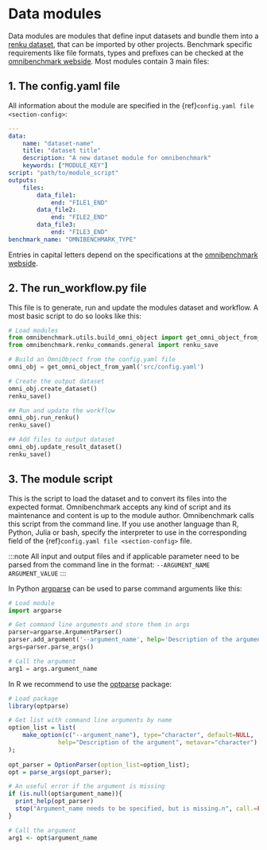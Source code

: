 # Data modules

Data modules are modules that define input datasets and bundle them into a [renku dataset](https://renku.readthedocs.io/en/latest/topic-guides/data.html#), that can be imported by other projects. Benchmark specific requirements like file formats, types and prefixes can be checked at the [omnibenchmark webside](https://omnibenchmark.pages.uzh.ch/omni_dash/index.html). Most modules contain 3 main files:

## 1. The config.yaml file

All information about the module are specified in the {ref}`config.yaml file <section-config>`:

```yaml
---
data:
    name: "dataset-name"
    title: "dataset title"
    description: "A new dataset module for omnibenchmark"
    keywords: ["MODULE_KEY"]
script: "path/to/module_script"
outputs:
    files:
        data_file1: 
            end: "FILE1_END"
        data_file2:
            end: "FILE2_END"
        data_file3:
            end: "FILE3_END"
benchmark_name: "OMNIBENCHMARK_TYPE"
```

Entries in capital letters depend on the specifications at the [omnibenchmark webside](https://omnibenchmark.pages.uzh.ch/omni_dash/index.html).

## 2. The run_workflow.py file

This file is to generate, run and update the modules dataset and workflow. A most basic script to do so looks like this:

```python
# Load modules
from omnibenchmark.utils.build_omni_object import get_omni_object_from_yaml
from omnibenchmark.renku_commands.general import renku_save

# Build an OmniObject from the config.yaml file
omni_obj = get_omni_object_from_yaml('src/config.yaml')

# Create the output dataset
omni_obj.create_dataset()
renku_save()

## Run and update the workflow
omni_obj.run_renku()
renku_save()

## Add files to output dataset
omni_obj.update_result_dataset()
renku_save()
```

## 3. The module script

This is the script to load the dataset and to convert its files into the expected format.
Omnibenchmark accepts any kind of script and its maintenance and content is up to the module author.
Omnibenchmark calls this script from the command line. If you use another language than R, Python, Julia or bash, specify the interpreter to use in the corresponding field of the {ref}`config.yaml file <section-config>` file.

:::note
All input and output files and if applicable parameter need to be parsed from the command line in the format:
`--ARGUMENT_NAME ARGUMENT_VALUE`
:::

In Python [argparse](https://pypi.org/project/argparse/) can be used to parse command arguments like this:

```python
# Load module
import argparse

# Get command line arguments and store them in args
parser=argparse.ArgumentParser()
parser.add_argument('--argument_name', help='Description of the argument')
args=parser.parse_args()

# Call the argument
arg1 = args.argument_name

```

In R we recommend to use the [optparse](https://cran.r-project.org/web/packages/optparse/index.html) package:

```r
# Load package
library(optparse)

# Get list with command line arguments by name
option_list = list(
    make_option(c("--argument_name"), type="character", default=NULL, 
              help="Description of the argument", metavar="character")
); 
 
opt_parser = OptionParser(option_list=option_list);
opt = parse_args(opt_parser);

# An useful error if the argument is missing
if (is.null(opt$argument_name)){
  print_help(opt_parser)
  stop("Argument_name needs to be specified, but is missing.n", call.=FALSE)
}

# Call the argument
arg1 <- opt$argument_name
```
